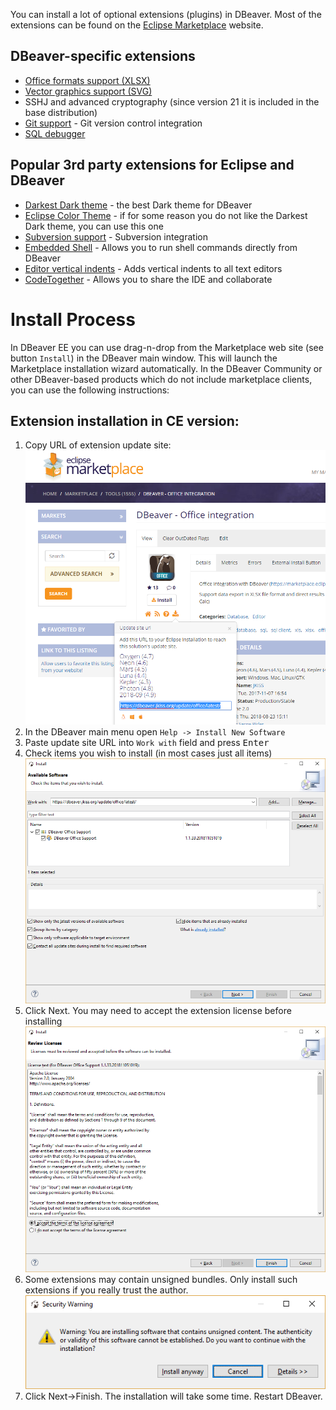 You can install a lot of optional extensions (plugins) in DBeaver.
Most of the extensions can be found on the [Eclipse Marketplace](https://marketplace.eclipse.org/) website.

## DBeaver-specific extensions
- [Office formats support (XLSX)](https://marketplace.eclipse.org/content/dbeaver-office-integration)
- [Vector graphics support (SVG)](https://marketplace.eclipse.org/content/dbeaver-svg-format-support)
- SSHJ and advanced cryptography (since version 21 it is included in the base distribution)
- [Git support](https://marketplace.eclipse.org/content/dbeaver-git-support) - Git version control integration
- [SQL debugger](https://marketplace.eclipse.org/content/dbeaver-sql-debugger)

## Popular 3rd party extensions for Eclipse and DBeaver

- [Darkest Dark theme](https://marketplace.eclipse.org/content/darkest-dark-theme-devstyle) - the best Dark theme for DBeaver
- [Eclipse Color Theme](https://marketplace.eclipse.org/content/eclipse-color-theme) - if for some reason you do not like the Darkest Dark theme, you can use this one
- [Subversion support](https://marketplace.eclipse.org/content/subclipse) - Subversion integration
- [Embedded Shell](https://marketplace.eclipse.org/content/easyshell) - Allows you to run shell commands directly from DBeaver
- [Editor vertical indents](https://marketplace.eclipse.org/content/indent-guide) - Adds vertical indents to all text editors
- [CodeTogether](https://www.codetogether.com/download/) - Allows you to share the IDE and collaborate


# Install Process

In DBeaver EE you can use drag-n-drop from the Marketplace web site (see button `Install`) in the DBeaver main window. This will launch the Marketplace installation wizard automatically.
In the DBeaver Community or other DBeaver-based products which do not include marketplace clients, you can use the following instructions:

## Extension installation in CE version:

1. Copy URL of extension update site:
![](images/marketplace/copy-p2-url.png)
1. In the DBeaver main menu open `Help -> Install New Software`
1. Paste update site URL into `Work with` field and press <kbd>Enter</kbd>
1. Check items you wish to install (in most cases just all items)
![](images/marketplace/install-new-software.png)
1. Click Next. You may need to accept the extension license before installing
![](images/marketplace/accept-license.png)
1. Some extensions may contain unsigned bundles. Only install such extensions if you really trust the author.
![](images/marketplace/unisgned-bundles.png)
1. Click Next->Finish. The installation will take some time. Restart DBeaver.
